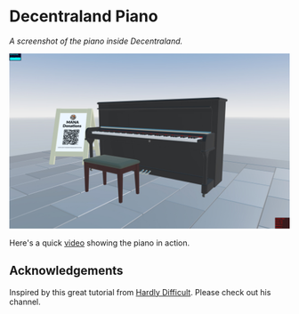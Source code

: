 # Decentraland Piano

_A screenshot of the piano inside Decentraland._

![ScreenShot](https://github.com/takJohn/decentraland-piano/blob/master/88-keys-piano.jpg)

Here's a quick [video](https://vimeo.com/288196835) showing the piano in action.

## Acknowledgements

Inspired by this great tutorial from [Hardly Difficult](https://www.youtube.com/watch?v=_K8FUg0dl0c). Please check out his channel.
